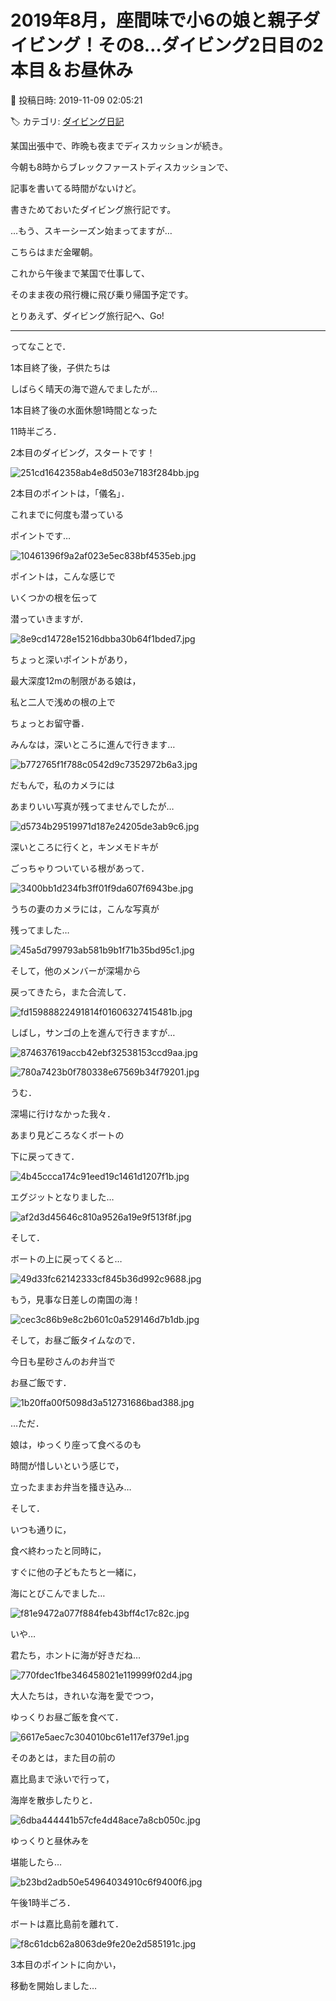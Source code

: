 # 2019年8月，座間味で小6の娘と親子ダイビング！その8…ダイビング2日目の2本目＆お昼休み

📅 投稿日時: 2019-11-09 02:05:21

🏷️ カテゴリ: [ダイビング日記](ce3a7a8d424d112fce83ee85c81a0e344.md)

某国出張中で、昨晩も夜までディスカッションが続き。


今朝も8時からブレックファーストディスカッションで、


記事を書いてる時間がないけど。


書きためておいたダイビング旅行記です。


…もう、スキーシーズン始まってますが…





こちらはまだ金曜朝。


これから午後まで某国で仕事して、


そのまま夜の飛行機に飛び乗り帰国予定です。





とりあえず、ダイビング旅行記へ、Go!


---





ってなことで．


1本目終了後，子供たちは


しばらく晴天の海で遊んでましたが…





1本目終了後の水面休憩1時間となった


11時半ごろ．


2本目のダイビング，スタートです！




![251cd1642358ab4e8d503e7183f284bb.jpg](images/251cd1642358ab4e8d503e7183f284bb.jpg)







2本目のポイントは，「儀名」．


これまでに何度も潜っている


ポイントです…




![10461396f9a2af023e5ec838bf4535eb.jpg](images/10461396f9a2af023e5ec838bf4535eb.jpg)







ポイントは，こんな感じで


いくつかの根を伝って


潜っていきますが．




![8e9cd14728e15216dbba30b64f1bded7.jpg](images/8e9cd14728e15216dbba30b64f1bded7.jpg)




ちょっと深いポイントがあり，


最大深度12mの制限がある娘は，


私と二人で浅めの根の上で


ちょっとお留守番．


みんなは，深いところに進んで行きます…




![b772765f1f788c0542d9c7352972b6a3.jpg](images/b772765f1f788c0542d9c7352972b6a3.jpg)




だもんで，私のカメラには


あまりいい写真が残ってませんでしたが…




![d5734b29519971d187e24205de3ab9c6.jpg](images/d5734b29519971d187e24205de3ab9c6.jpg)







深いところに行くと，キンメモドキが


ごっちゃりついている根があって．




![3400bb1d234fb3ff01f9da607f6943be.jpg](images/3400bb1d234fb3ff01f9da607f6943be.jpg)




うちの妻のカメラには，こんな写真が


残ってました…




![45a5d799793ab581b9b1f71b35bd95c1.jpg](images/45a5d799793ab581b9b1f71b35bd95c1.jpg)







そして，他のメンバーが深場から


戻ってきたら，また合流して．




![fd15988822491814f01606327415481b.jpg](images/fd15988822491814f01606327415481b.jpg)




しばし，サンゴの上を進んで行きますが…




![874637619accb42ebf32538153ccd9aa.jpg](images/874637619accb42ebf32538153ccd9aa.jpg)









![780a7423b0f780338e67569b34f79201.jpg](images/780a7423b0f780338e67569b34f79201.jpg)




うむ．


深場に行けなかった我々．


あまり見どころなくボートの


下に戻ってきて．




![4b45ccca174c91eed19c1461d1207f1b.jpg](images/4b45ccca174c91eed19c1461d1207f1b.jpg)




エグジットとなりました…




![af2d3d45646c810a9526a19e9f513f8f.jpg](images/af2d3d45646c810a9526a19e9f513f8f.jpg)







そして．


ボートの上に戻ってくると…




![49d33fc62142333cf845b36d992c9688.jpg](images/49d33fc62142333cf845b36d992c9688.jpg)




もう，見事な日差しの南国の海！




![cec3c86b9e8c2b601c0a529146d7b1db.jpg](images/cec3c86b9e8c2b601c0a529146d7b1db.jpg)




そして，お昼ご飯タイムなので．


今日も星砂さんのお弁当で


お昼ご飯です．




![1b20ffa00f5098d3a512731686bad388.jpg](images/1b20ffa00f5098d3a512731686bad388.jpg)




…ただ．


娘は，ゆっくり座って食べるのも


時間が惜しいという感じで，


立ったままお弁当を掻き込み…





そして．


いつも通りに，


食べ終わったと同時に，


すぐに他の子どもたちと一緒に，


海にとびこんでました…




![f81e9472a077f884feb43bff4c17c82c.jpg](images/f81e9472a077f884feb43bff4c17c82c.jpg)




いや…


君たち，ホントに海が好きだね…




![770fdec1fbe346458021e119999f02d4.jpg](images/770fdec1fbe346458021e119999f02d4.jpg)




大人たちは，きれいな海を愛でつつ，


ゆっくりお昼ご飯を食べて．




![6617e5aec7c304010bc61e117ef379e1.jpg](images/6617e5aec7c304010bc61e117ef379e1.jpg)




そのあとは，また目の前の


嘉比島まで泳いで行って，


海岸を散歩したりと．




![6dba444441b57cfe4d48ace7a8cb050c.jpg](images/6dba444441b57cfe4d48ace7a8cb050c.jpg)




ゆっくりと昼休みを


堪能したら…




![b23bd2adb50e54964034910c6f9400f6.jpg](images/b23bd2adb50e54964034910c6f9400f6.jpg)




午後1時半ごろ．


ボートは嘉比島前を離れて．




![f8c61dcb62a8063de9fe20e2d585191c.jpg](images/f8c61dcb62a8063de9fe20e2d585191c.jpg)




3本目のポイントに向かい，


移動を開始しました…
